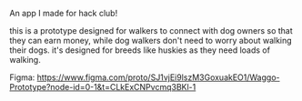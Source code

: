 An app I made for hack club!

this is a prototype designed for walkers to connect with dog owners so that they can earn money, while dog walkers don't need to worry about walking their dogs. it's designed for breeds like huskies as they need loads of walking.


Figma: https://www.figma.com/proto/SJ1vjEi9lszM3GoxuakEO1/Waggo-Prototype?node-id=0-1&t=CLkExCNPvcmq3BKl-1
